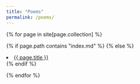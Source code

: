 ```yaml
---
title: "Poems"
permalink: /poems/
---
```


{% for page in site[page.collection] %}

{% if page.path contains "index.md" %}<!-- ignore landing pages -->
{% else %}<li><a href="{{ page.url | prepend:site.baseurl  }}">{{ page.title }}</a></li>{% endif %}

{% endfor %}
